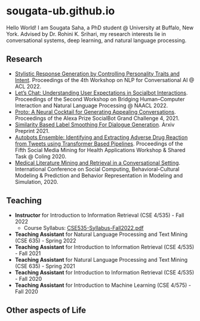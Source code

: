 # sougata-ub.github.io
Hello World! I am Sougata Saha, a PhD student @ University at Buffalo, New York. Advised by Dr. Rohini K. Srihari, my research interests lie in conversational systems, deep learning, and natural language processing.

## Research
- [Stylistic Response Generation by Controlling Personality Traits and Intent](https://aclanthology.org/2022.nlp4convai-1.16/). Proceedings of the 4th Workshop on NLP for Conversational AI @ ACL 2022.
- [Let’s Chat: Understanding User Expectations in Socialbot Interactions](https://aclanthology.org/2022.hcinlp-1.5.pdf). Proceedings of the Second Workshop on Bridging Human–Computer Interaction and Natural Language Processing @ NAACL 2022.
- [Proto: A Neural Cocktail for Generating Appealing Conversations](https://arxiv.org/pdf/2109.02513.pdf). Proceedings of the Alexa Prize SocialBot Grand Challenge 4, 2021.
- [Similarity Based Label Smoothing For Dialogue Generation](https://arxiv.org/pdf/2107.11481.pdf). Arxiv Preprint 2021.
- [Autobots Ensemble: Identifying and Extracting Adverse Drug Reaction from Tweets using Transformer Based Pipelines](https://aclanthology.org/2020.smm4h-1.16/). Proceedings of the Fifth Social Media Mining for Health Applications Workshop & Shared Task @ Coling 2020.
- [Medical Literature Mining and Retrieval in a Conversational Setting](https://arxiv.org/pdf/2108.01436.pdf). International Conference on Social Computing, Behavioral-Cultural Modeling & Prediction and Behavior Representation in Modeling and Simulation, 2020.

## Teaching
- **Instructor** for Introduction to Information Retrieval (CSE 4/535) - Fall 2022
  - Course Syllabus: [CSE535-Syllabus-Fall2022.pdf](https://github.com/sougata-ub/sougata-ub.github.io/files/9240948/CSE535-Syllabus-Fall2022.pdf)
- **Teaching Assistant** for Natural Language Processing and Text Mining (CSE 635) - Spring 2022
- **Teaching Assistant** for Introduction to Information Retrieval (CSE 4/535) - Fall 2021
- **Teaching Assistant** for Natural Language Processing and Text Mining (CSE 635) - Spring 2021
- **Teaching Assistant** for Introduction to Information Retrieval (CSE 4/535) - Fall 2020
- **Teaching Assistant** for Introduction to Machine Learning (CSE 4/575) - Fall 2020

## Other aspects of Life
